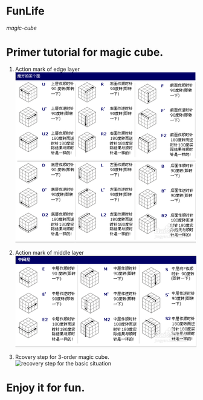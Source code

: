 # FunLife
*magic-cube*
# Primer tutorial for magic cube.

1. Action mark of edge layer
![action mark of edge Layer](Edge-Layer.PNG)

2. Action mark of middle layer
![action mark of middle Layer](Middle-Layer.PNG)

3. Rcovery step for 3-order magic cube.
![recovery step for the basic situation](Reovery-Step.png)

# Enjoy it for fun.
